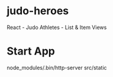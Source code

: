 # judo-heroes
React - Judo Athletes - List &amp; Item Views

# Start App
node_modules/.bin/http-server src/static
